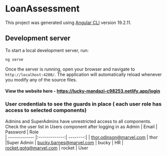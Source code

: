 # LoanAssessment

This project was generated using [Angular CLI](https://github.com/angular/angular-cli) version 19.2.11.

## Development server

To start a local development server, run:

```bash
ng serve
```

Once the server is running, open your browser and navigate to `http://localhost:4200/`. The application will automatically reload whenever you modify any of the source files.

#### View the website here - https://lucky-mandazi-c98253.netlify.app/login
### User credentials to see the guards in place ( each user role has access to selected components)
Admins and SuperAdmins have unrestricted access to all components. Check the user list in Users component after logging in as Admin 
| Email        | Password    |    Role   
| ------------- |:-------------:| --------:|
| thor.odinson@marvel.com      | thor  |Super Admin
| bucky.barnes@marvel.com      | bucky      | HR
| rocket.gotg@marvel.com | rocket      | User



